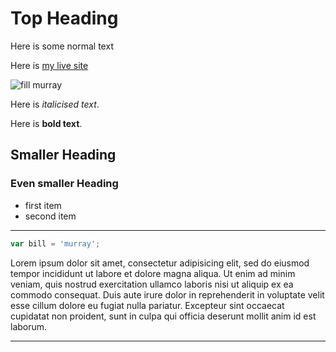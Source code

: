 
# Top Heading

Here is some normal text

Here is [my live site](http://fillmurry.com)

![fill murray](http://fillmurray.com/400/300)

Here is _italicised text_.

Here is __bold text__.

## Smaller Heading

### Even smaller Heading

- first item
- second item

___

```js
var bill = 'murray';

```
Lorem ipsum dolor sit amet, consectetur adipisicing elit, sed do eiusmod tempor incididunt ut labore et dolore magna aliqua. Ut enim ad minim veniam, quis nostrud exercitation ullamco laboris nisi ut aliquip ex ea commodo consequat. Duis aute irure dolor in reprehenderit in voluptate velit esse cillum dolore eu fugiat nulla pariatur. Excepteur sint occaecat cupidatat non proident, sunt in culpa qui officia deserunt mollit anim id est laborum.
____
